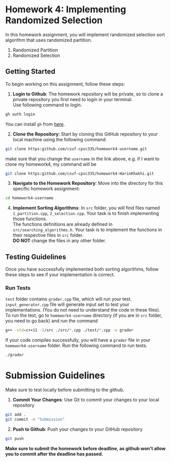 # Homework 4: Implementing Randomized Selection
In this homework assignment, you will implement randomized selection sort algorithm that uses randomized partition.
1. Randomized Partition
2. Randomized Selection

## Getting Started

To begin working on this assignment, follow these steps:

1. **Login to Github**: The homework repository will be private, so to clone a private repository you first need to login in your terminal. \
Use following command to login.
```bash
gh auth login
``` 
You can install `gh` from [here](https://cli.github.com/).

2. **Clone the Repository**: Start by cloning this GitHub repository to your local machine using the following command:
```bash
git clone https:github.com/csuf-cpsc335/homework4-username.git
```
make sure that you change the `username` in the link above, 
e.g. if I want to clone my homework4, my command will be
```bash
git clone https:github.com/csuf-cpsc335/homework4-HarinKhakhi.git
```

3. **Navigate to the Homework Repository**: Move into the directory for this specific homework assignment:
```bash
cd homework4-username
```

4. **Implement Sorting Algorithms**: In `src` folder, you will find files named `1_partition.cpp`, `2_selection.cpp`. Your task is to finish implementing those functions.  <br>
The functions definitions are already defined in `src/searching_algorithms.h`. Your task is to implement the functions in their respective files in `src` folder. <br>
**DO NOT** change the files in any other folder.

## Testing Guidelines
Once you have successfully implemented both sorting algorithms, follow these steps to see if your implementation is correct.

### Run Tests
`test` folder contains `grader.cpp` file, which will run your test. `input_generator.cpp` file will generate input set to test your implementations. (You do not need to understand the code in these files). <br>
To run the test, go to `homework4-username` directory (if you are in `src` folder, you need to go back) and run the command
```bash
g++ -std=c++11 -I/src ./src/*.cpp ./test/*.cpp -o grader
```
If your code compiles successfully, you will have a `grader` file in your `homework4-username` folder.
Run the following command to run tests.
```bash
./grader
```

# Submission Guidelines
Make sure to test locally before submitting to the github.

1. **Commit Your Changes**: Use Git to commit your changes to your local repository
```bash
git add .
git commit -m "Submission"
```

2. **Push to Github**: Push your changes to your GitHub repository
```bash
git push
```

**Make sure to submit the homework before deadline, as github won't allow you to commit after the deadline has passed.**
